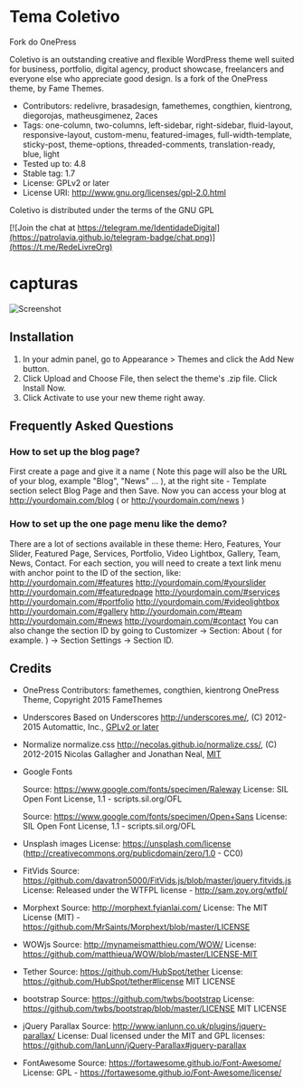 # Tema Coletivo

Fork do OnePress

Coletivo is an outstanding creative and flexible WordPress theme well suited
for business, portfolio, digital agency, product showcase, freelancers and
everyone else who appreciate good design. Is a fork of the OnePress theme,
by Fame Themes.

* Contributors: redelivre, brasadesign, famethemes, congthien, kientrong, diegorojas, matheusgimenez, 2aces
* Tags: one-column, two-columns, left-sidebar, right-sidebar, fluid-layout, responsive-layout, custom-menu, featured-images, full-width-template, sticky-post, theme-options, threaded-comments, translation-ready, blue, light
* Tested up to: 4.8
* Stable tag: 1.7
* License: GPLv2 or later
* License URI: http://www.gnu.org/licenses/gpl-2.0.html

Coletivo is distributed under the terms of the GNU GPL

[![Join the chat at https://telegram.me/IdentidadeDigital](https://patrolavia.github.io/telegram-badge/chat.png)](https://t.me/RedeLivreOrg)

# capturas
![Screenshot](./screenshot.png)

## Installation

1. In your admin panel, go to Appearance > Themes and click the Add New button.
2. Click Upload and Choose File, then select the theme's .zip file. Click Install Now.
3. Click Activate to use your new theme right away.

## Frequently Asked Questions 

### How to set up the blog page?
First create a page and give it a name ( Note this page will also be the URL of your blog, example "Blog", "News" ...  ), at the right site - Template section select Blog Page and then Save. Now you can access your blog at http://yourdomain.com/blog ( or http://yourdomain.com/news )

### How to set up the one page menu like the demo? 

There are a lot of sections available in these theme: Hero, Features, Your Slider, Featured Page, Services, Portfolio, Video Lightbox, Gallery, Team, News, Contact.
For each section, you will need to create a text link menu with anchor point to the ID of the section, like:
	http://yourdomain.com/#features
	http://yourdomain.com/#yourslider
	http://yourdomain.com/#featuredpage
	http://yourdomain.com/#services
	http://yourdomain.com/#portfolio
	http://yourdomain.com/#videolightbox
	http://yourdomain.com/#gallery
	http://yourdomain.com/#team
	http://yourdomain.com/#news
	http://yourdomain.com/#contact
You can also change the section ID by going to Customizer -> Section: About ( for example. ) -> Section Settings -> Section ID.

## Credits
 - OnePress Contributors: famethemes, congthien, kientrong
OnePress Theme, Copyright 2015 FameThemes

 - Underscores
Based on Underscores http://underscores.me/, (C) 2012-2015 Automattic, Inc., [GPLv2 or later](https://www.gnu.org/licenses/gpl-2.0.html)

 - Normalize
normalize.css http://necolas.github.io/normalize.css/, (C) 2012-2015 Nicolas Gallagher and Jonathan Neal, [MIT](http://opensource.org/licenses/MIT)

 - Google Fonts

	Source: https://www.google.com/fonts/specimen/Raleway
	License: SIL Open Font License, 1.1 - scripts.sil.org/OFL

	Source: https://www.google.com/fonts/specimen/Open+Sans
	License: SIL Open Font License, 1.1 - scripts.sil.org/OFL

 - Unsplash images
    License: https://unsplash.com/license (http://creativecommons.org/publicdomain/zero/1.0 - CC0)

 - FitVids
    Source: https://github.com/davatron5000/FitVids.js/blob/master/jquery.fitvids.js
    License: Released under the WTFPL license - http://sam.zoy.org/wtfpl/

 - Morphext
    Source: http://morphext.fyianlai.com/
    License: The MIT License (MIT) - https://github.com/MrSaints/Morphext/blob/master/LICENSE

 - WOWjs
    Source: http://mynameismatthieu.com/WOW/
    License: https://github.com/matthieua/WOW/blob/master/LICENSE-MIT

 - Tether
    Source: https://github.com/HubSpot/tether
    License: https://github.com/HubSpot/tether#license MIT LICENSE

 - bootstrap
    Source: https://github.com/twbs/bootstrap
    License: https://github.com/twbs/bootstrap/blob/master/LICENSE MIT LICENSE

 - jQuery Parallax
    Source: http://www.ianlunn.co.uk/plugins/jquery-parallax/
    License: Dual licensed under the MIT and GPL licenses: https://github.com/IanLunn/jQuery-Parallax#jquery-parallax

 - FontAwesome
    Source: https://fortawesome.github.io/Font-Awesome/
    License: GPL - https://fortawesome.github.io/Font-Awesome/license/
